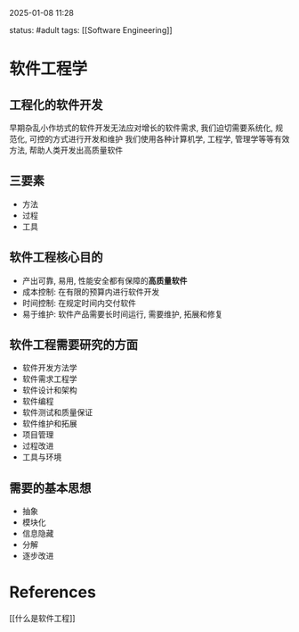2025-01-08    11:28

status: #adult 
tags: [[Software Engineering]]


# 软件工程学

## 工程化的软件开发
早期杂乱小作坊式的软件开发无法应对增长的软件需求, 我们迫切需要系统化, 规范化, 可控的方式进行开发和维护
我们使用各种计算机学, 工程学, 管理学等等有效方法, 帮助人类开发出高质量软件

## 三要素

- 方法
- 过程
- 工具

## 软件工程核心目的

- 产出可靠, 易用, 性能安全都有保障的**高质量软件**
- 成本控制: 在有限的预算内进行软件开发
- 时间控制: 在规定时间内交付软件
- 易于维护: 软件产品需要长时间运行, 需要维护, 拓展和修复

## 软件工程需要研究的方面

- 软件开发方法学
- 软件需求工程学
- 软件设计和架构
- 软件编程
- 软件测试和质量保证
- 软件维护和拓展
- 项目管理
- 过程改进
- 工具与环境

## 需要的基本思想

- 抽象
- 模块化
- 信息隐藏
- 分解
- 逐步改进



# References

[[什么是软件工程]]
